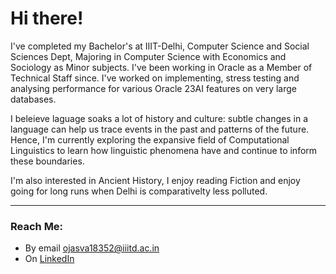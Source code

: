 # Hi there!

I've completed my Bachelor's at IIIT-Delhi, Computer Science and Social Sciences Dept, Majoring in Computer Science with Economics and Sociology as Minor subjects. I've been working in Oracle as a Member of Technical Staff since. I've worked on implementing, stress testing and analysing performance for various Oracle 23AI features on very large databases.


I beleieve laguage soaks a lot of history and culture: subtle changes in a language can help us trace events in the past and patterns of the future. Hence, I'm currently exploring the expansive field of Computational Linguistics to learn how linguistic phenomena have and continue to inform these boundaries.

I'm also interested in Ancient History, I enjoy reading Fiction and enjoy going for long runs when Delhi is comparativelty less polluted.

---
### Reach Me:

- By email [ojasva18352@iiitd.ac.in](mailto:ojasva18352@iiitd.ac.in)
- On [LinkedIn](https://www.linkedin.com/in/ojasva-saxena-118473188/)
